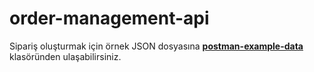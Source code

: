 # order-management-api
 
Sipariş oluşturmak için örnek JSON dosyasına **[postman-example-data](postman-example-data)** klasöründen ulaşabilirsiniz.
